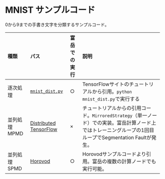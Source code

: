 # MNIST サンプルコード

0から9までの手書き文字を分類するサンプルコード。

|種類|パス|富岳での実行|説明|
|:---|:---|:---|:---|
|逐次処理|[`mnist_dist.py`](./mnist_dist.py)|○| TensorFlowサイトのチュートリアルから引用。`python mnist_dist.py`で実行する|
|並列処理 MPMD|[Distributed TensorFlow](./distributed_tensorflow)|×|チュートリアルからの引用コード。`MirroredStrategy`（単一ノード）での実装。富岳計算ノード上ではトレーニングループの1回目ループでSegmentation Faultが発生。|
|並列処理 SPMD|[Horovod](./horovod)|○|Horovodサンプルコードより引用。富岳の複数の計算ノードでも実行可能。|

